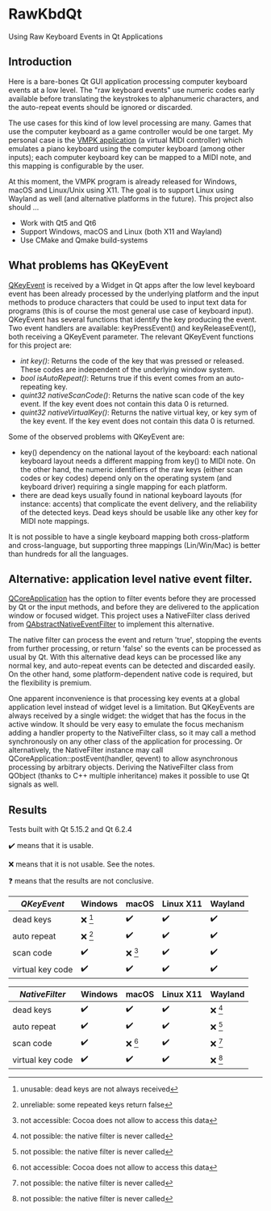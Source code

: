 # RawKbdQt
Using Raw Keyboard Events in Qt Applications

## Introduction
Here is a bare-bones Qt GUI application processing computer keyboard events at a low level. The "raw keyboard events" use numeric codes early available before translating the keystrokes to alphanumeric characters, and the auto-repeat events should be ignored or discarded.

The use cases for this kind of low level processing are many. Games that use the computer keyboard as a game controller would be one target. My personal case is the [VMPK application](https://github.com/pedrolcl/VMPK) (a virtual MIDI controller) which emulates a piano keyboard using the computer keyboard (among other inputs); each computer keyboard key can be mapped to a MIDI note, and this mapping is configurable by the user.

At this moment, the VMPK program is already released for Windows, macOS and Linux/Unix using X11. The goal is to support Linux using Wayland as well (and alternative platforms in the future). This project also should ...

* Work with Qt5 and Qt6
* Support Windows, macOS and Linux (both X11 and Wayland)
* Use CMake and Qmake build-systems

## What problems has QKeyEvent
[QKeyEvent](https://doc.qt.io/qt-6/qkeyevent.html) is received by a Widget in Qt apps after the low level keyboard event has been already processed by the underlying platform and the input methods to produce characters that could be used to input text data for programs (this is of course the most general use case of keyboard input). QKeyEvent has several functions that identify the key producing the event. Two event handlers are available: keyPressEvent() and keyReleaseEvent(), both receiving a QKeyEvent parameter. The relevant QKeyEvent functions for this project are:

* *int key()*: Returns the code of the key that was pressed or released. These codes are independent of the underlying window system.
* *bool isAutoRepeat()*: Returns true if this event comes from an auto-repeating key.
* *quint32 nativeScanCode()*: Returns the native scan code of the key event. If the key event does not contain this data 0 is returned.
* *quint32 nativeVirtualKey()*: Returns the native virtual key, or key sym of the key event. If the key event does not contain this data 0 is returned.

Some of the observed problems with QKeyEvent are:

* key() dependency on the national layout of the keyboard: each national keyboard layout needs a different mapping from key() to MIDI note. On the other hand, the numeric identifiers of the raw keys (either scan codes or key codes) depend only on the operating system (and keyboard driver) requiring a single mapping for each platform.
* there are dead keys usually found in national keyboard layouts (for instance: accents) that complicate the event delivery, and the reliability of the detected keys. Dead keys should be usable like any other key for MIDI note mappings.

It is not possible to have a single keyboard mapping both cross-platform and cross-language, but supporting three mappings (Lin/Win/Mac) is better than hundreds for all the languages.

## Alternative: application level native event filter.
[QCoreApplication](https://doc.qt.io/qt-6/qcoreapplication.html) has the option to filter events before they are processed by Qt or the input methods, and before they are delivered to the application window or focused widget. This project uses a NativeFilter class derived from [QAbstractNativeEventFilter](https://doc.qt.io/qt-6/qabstractnativeeventfilter.html) to implement this alternative.

The native filter can process the event and return 'true', stopping the events from further processing, or return 'false' so the events can be processed as usual by Qt. With this alternative dead keys can be processed like any normal key, and auto-repeat events can be detected and discarded easily. On the other hand, some platform-dependent native code is required, but the flexibility is premium.

One apparent inconvenience is that processing key events at a global application level instead of widget level is a limitation. But QKeyEvents are always received by a single widget: the widget that has the focus in the active window. It should be very easy to emulate the focus mechanism adding a handler property to the NativeFilter class, so it may call a method synchronously on any other class of the application for processing. Or alternatively, the NativeFilter instance may call QCoreApplication::postEvent(handler, qevent) to allow asynchronous processing by arbitrary objects. Deriving the NativeFilter class from QObject (thanks to C++ multiple inheritance) makes it possible to use Qt signals as well.

## Results

Tests built with Qt 5.15.2 and Qt 6.2.4

:heavy_check_mark: means that it is usable.

:x: means that it is not usable. See the notes.

:question: means that the results are not conclusive.

| *QKeyEvent*      | Windows            | macOS              | Linux X11          | Wayland            |
| ---------------- | ------------------ | ------------------ | ------------------ | ------------------ |
| dead keys        | :x: [^1]           | :heavy_check_mark: | :heavy_check_mark: | :heavy_check_mark: |
| auto repeat      | :x: [^2]           | :heavy_check_mark: | :heavy_check_mark: | :heavy_check_mark: |
| scan code        | :heavy_check_mark: | :x: [^3]           | :heavy_check_mark: | :heavy_check_mark: |
| virtual key code | :heavy_check_mark: | :heavy_check_mark: | :heavy_check_mark: | :heavy_check_mark: |

| *NativeFilter*   | Windows            | macOS              | Linux X11          | Wayland            |
| ---------------- | ------------------ | ------------------ | ------------------ | ------------------ |
| dead keys        | :heavy_check_mark: | :heavy_check_mark: | :heavy_check_mark: | :x: [^4]           |
| auto repeat      | :heavy_check_mark: | :heavy_check_mark: | :heavy_check_mark: | :x: [^4]           |
| scan code        | :heavy_check_mark: | :x: [^3]           | :heavy_check_mark: | :x: [^4]           |
| virtual key code | :heavy_check_mark: | :heavy_check_mark: | :heavy_check_mark: | :x: [^4]           |

[^1]: unusable: dead keys are not always received
[^2]: unreliable: some repeated keys return false
[^3]: not accessible: Cocoa does not allow to access this data
[^4]: not possible: the native filter is never called
